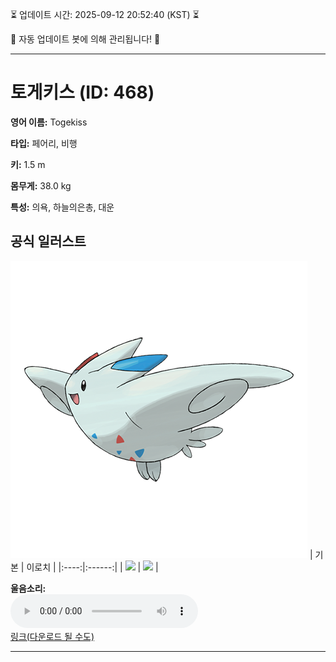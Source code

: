 
⏳ 업데이트 시간: 2025-09-12 20:52:40 (KST) ⏳

🤖 자동 업데이트 봇에 의해 관리됩니다! 🤖

---

# 토게키스 (ID: 468)
**영어 이름:** Togekiss

**타입:** 페어리, 비행

**키:** 1.5 m

**몸무게:** 38.0 kg

**특성:** 의욕, 하늘의은총, 대운

## 공식 일러스트
![](https://raw.githubusercontent.com/PokeAPI/sprites/master/sprites/pokemon/other/official-artwork/468.png)
| 기본 | 이로치 |
|:----:|:------:|
| <img src="http://play.pokemonshowdown.com/sprites/ani/togekiss.gif" width="200"> | <img src="http://play.pokemonshowdown.com/sprites/ani-shiny/togekiss.gif" width="200"> |

**울음소리:**<br><audio controls src="https://raw.githubusercontent.com/PokeAPI/cries/main/cries/pokemon/latest/468.ogg"></audio><br> [링크(다운로드 될 수도)](https://raw.githubusercontent.com/PokeAPI/cries/main/cries/pokemon/latest/468.ogg)


---
